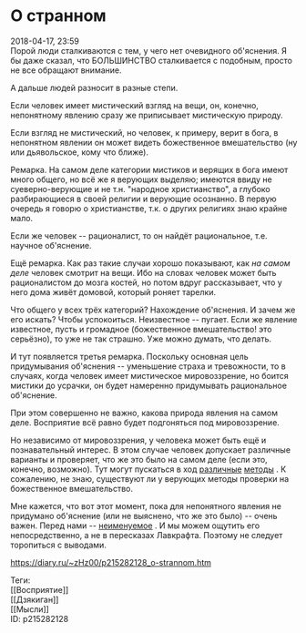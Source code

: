 О странном
===========

   
 2018-04-17, 23:59   
  Порой люди сталкиваются с тем, у чего нет очевидного об'яснения. Я бы даже сказал, что БОЛЬШИНСТВО сталкивается с подобным, просто не все обращают внимание.   
   
 А дальше людей разносит в разные степи.   
   
 Если человек имеет мистический взгляд на вещи, он, конечно, непонятному явлению сразу же приписывает мистическую природу.   
   
 Если взгляд не мистический, но человек, к примеру, верит в бога, в непонятном явлении он может видеть божественное вмешательство (ну или дьявольское, кому что ближе).   
   
  Ремарка. На самом деле категории мистиков и верящих в бога имеют много общего, но всё же я верующих выделяю; имеются ввиду не суеверно-верующие и не т.н. "народное христианство", а глубоко разбирающиеся в своей религии и верующие осознанно. В первую очередь я говорю о христианстве, т.к. о других религиях знаю крайне мало.    
   
 Если же человек -- рационалист, то он найдёт рациональное, т.е. научное об'яснение.   
   
  Ещё ремарка. Как раз такие случаи хорошо показывают, как  *на самом деле*  человек смотрит на вещи. Ибо на словах человек может быть рационалистом до мозга костей, но потом вдруг рассказывает, что у него дома живёт домовой, который роняет тарелки.    
   
 Что общего у всех трёх категорий? Нахождение об'яснения. И зачем же его искать? Чтобы успокоиться. Неизвестное -- пугает. Если же явление известное, пусть и громадное (божественное вмешательство! это серьёзно), то уже не так страшно. Уже можно думать, что делать.   
   
  И тут появляется третья ремарка. Поскольку основная цель придумывания об'яснения -- уменьшение страха и тревожности, то в случаях, когда человек имеет мистическое мировоззрение, но боится мистики до усрачки, он будет намеренно придумывать рациональное об'яснение.    
   
 При этом совершенно не важно, какова природа явления на самом деле. Восприятие всё равно будет подгоняться под мировоззрение.   
   
 Но независимо от мировоззрения, у человека может быть ещё и познавательный интерес. В этом случае человек допускает различные варианты и проверяет, что же это было на самом деле (если это, конечно, возможно). Тут могут пускаться в ход  [различные](https://ru.wikipedia.org/wiki/%D0%9D%D0%B0%D1%83%D1%87%D0%BD%D1%8B%D0%B9_%D0%BC%D0%B5%D1%82%D0%BE%D0%B4)   [методы](https://ru.wikipedia.org/wiki/%D0%93%D0%B0%D0%B4%D0%B0%D0%BD%D0%B8%D1%8F)  . К сожалению, не знаю, существуют ли у верующих методы проверки на божественное вмешательство.   
   
 Мне кажется, что вот этот момент, пока для непонятного явления не придумано об'яснение (или не выяснено, что же это было) -- очень важен. Перед нами --  [неименуемое](http://lib.ru/INOFANT/LAWKRAFT/r_neimenuemoe.txt_with-big-pictures.html)  . И мы можем ощутить его непосредственно, а не в пересказах Лавкрафта. Поэтому не следует торопиться с выводами.   
    
 <https://diary.ru/~zHz00/p215282128_o-strannom.htm>   
   
 Теги:   
 [[Восприятие]]   
 [[Дзякиган]]   
 [[Мысли]]   
 ID: p215282128